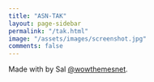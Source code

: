 ```yaml
---
title: "ASN-TAK"
layout: page-sidebar
permalink: "/tak.html"
image: "/assets/images/screenshot.jpg"
comments: false
---
```

Made with <i class="fa fa-heart text-danger"></i> by Sal [@wowthemesnet](https://www.wowthemes.net/category/free-themes-templates/).
